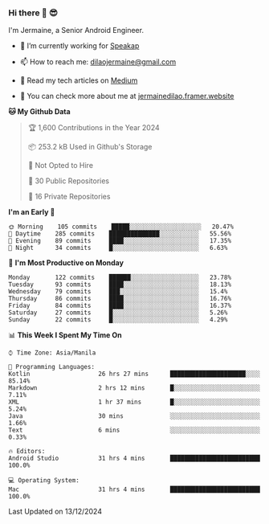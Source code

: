 ### Hi there 👋 😎
I'm Jermaine, a Senior Android Engineer.

- 🔭 I’m currently working for [Speakap](https://www.speakap.com/)

- 📫 How to reach me: dilaojermaine@gmail.com

- 📖 Read my tech articles on [Medium](https://jermainedilao.medium.com/)

- 👀 You can check more about me at [jermainedilao.framer.website](https://jermainedilao.framer.website)

<!--
**jermainedilao/jermainedilao** is a ✨ _special_ ✨ repository because its `README.md` (this file) appears on your GitHub profile.

Here are some ideas to get you started:

- 🔭 I’m currently working on ...
- 🌱 I’m currently learning ...
- 👯 I’m looking to collaborate on ...
- 🤔 I’m looking for help with ...
- 💬 Ask me about ...
- 📫 How to reach me: ...
- 😄 Pronouns: ...
- ⚡ Fun fact: ...
-->

<!--START_SECTION:waka-->
**🐱 My Github Data** 

> 🏆 1,600 Contributions in the Year 2024
 > 
> 📦 253.2 kB Used in Github's Storage 
 > 
> 🚫 Not Opted to Hire
 > 
> 📜 30 Public Repositories 
 > 
> 🔑 16 Private Repositories  
 > 
**I'm an Early 🐤** 

```text
🌞 Morning    105 commits    █████░░░░░░░░░░░░░░░░░░░░   20.47% 
🌆 Daytime    285 commits    ██████████████░░░░░░░░░░░   55.56% 
🌃 Evening    89 commits     ████░░░░░░░░░░░░░░░░░░░░░   17.35% 
🌙 Night      34 commits     █░░░░░░░░░░░░░░░░░░░░░░░░   6.63%

```
📅 **I'm Most Productive on Monday** 

```text
Monday       122 commits    ██████░░░░░░░░░░░░░░░░░░░   23.78% 
Tuesday      93 commits     ████░░░░░░░░░░░░░░░░░░░░░   18.13% 
Wednesday    79 commits     ███░░░░░░░░░░░░░░░░░░░░░░   15.4% 
Thursday     86 commits     ████░░░░░░░░░░░░░░░░░░░░░   16.76% 
Friday       84 commits     ████░░░░░░░░░░░░░░░░░░░░░   16.37% 
Saturday     27 commits     █░░░░░░░░░░░░░░░░░░░░░░░░   5.26% 
Sunday       22 commits     █░░░░░░░░░░░░░░░░░░░░░░░░   4.29%

```


📊 **This Week I Spent My Time On** 

```text
⌚︎ Time Zone: Asia/Manila

💬 Programming Languages: 
Kotlin                   26 hrs 27 mins      █████████████████████░░░░   85.14% 
Markdown                 2 hrs 12 mins       █░░░░░░░░░░░░░░░░░░░░░░░░   7.11% 
XML                      1 hr 37 mins        █░░░░░░░░░░░░░░░░░░░░░░░░   5.24% 
Java                     30 mins             ░░░░░░░░░░░░░░░░░░░░░░░░░   1.66% 
Text                     6 mins              ░░░░░░░░░░░░░░░░░░░░░░░░░   0.33%

🔥 Editors: 
Android Studio           31 hrs 4 mins       █████████████████████████   100.0%

💻 Operating System: 
Mac                      31 hrs 4 mins       █████████████████████████   100.0%

```


 Last Updated on 13/12/2024
<!--END_SECTION:waka-->
